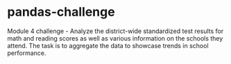 # pandas-challenge
Module 4 challenge - Analyze the district-wide standardized test results for math and reading scores as well as various information on the schools they attend. The task is to aggregate the data to showcase trends in school performance.
